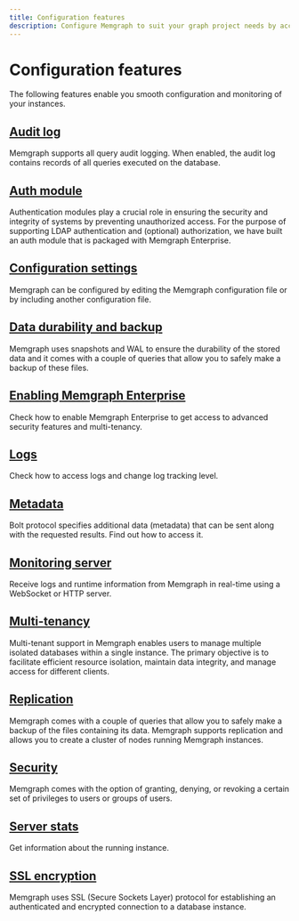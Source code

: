 ```yaml
---
title: Configuration features
description: Configure Memgraph to suit your graph project needs by accessing our comprehensive documentation. These features will ensure seamless configuration and monitoring of your instances. 
---
```


# Configuration features

The following features enable you smooth configuration and monitoring of your
instances. 

## [Audit log](/configuration/audit-log)

Memgraph supports all query audit logging. When enabled, the audit log contains
records of all queries executed on the database.

## [Auth module](/configuration/auth-module)

Authentication modules play a crucial role in ensuring the security and
integrity of systems by preventing unauthorized access. For the purpose of
supporting LDAP authentication and (optional) authorization, we have built an
auth module that is packaged with Memgraph Enterprise. 

## [Configuration settings](/configuration/configuration-settings)

Memgraph can be configured by editing the Memgraph configuration file or by
including another configuration file.

## [Data durability and backup](/configuration/data-durability-and-backup) 

Memgraph uses snapshots and WAL to ensure the durability of the stored data and
it comes with a couple of queries that allow you to safely make a backup of
these files.

## [Enabling Memgraph Enterprise](/configuration/enabling-memgraph-enterprise) 

Check how to enable Memgraph Enterprise to get access to advanced security
features and multi-tenancy. 

## [Logs](/configuration/logs)

Check how to access logs and change log tracking level. 

## [Metadata](/configuration/metadata)

Bolt protocol specifies additional data (metadata) that can be sent along with
the requested results. Find out how to access it.

## [Monitoring server](/configuration/monitoring-server)

Receive logs and runtime information from Memgraph in real-time using a
WebSocket or HTTP server.

## [Multi-tenancy](/configuration/multi-tenancy)

Multi-tenant support in Memgraph enables users to manage multiple isolated
databases within a single instance. The primary objective is to facilitate
efficient resource isolation, maintain data integrity, and manage access for
different clients.

## [Replication](/configuration/replication)

Memgraph comes with a couple of queries that allow you to safely make a backup
of the files containing its data. Memgraph supports replication and allows you
to create a cluster of nodes running Memgraph instances.

## [Security](/configuration/security)

Memgraph comes with the option of granting, denying, or revoking a certain set
of privileges to users or groups of users.

## [Server stats](/configuration/server-stats)

Get information about the running instance. 

## [SSL encryption](/configuration/ssl-encryption)

Memgraph uses SSL (Secure Sockets Layer) protocol for establishing an
authenticated and encrypted connection to a database instance.